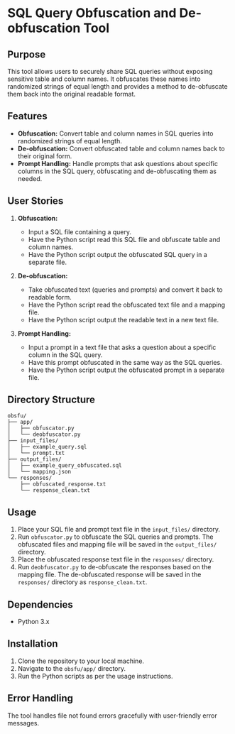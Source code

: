 # SQL Query Obfuscation and De-obfuscation Tool

## Purpose

This tool allows users to securely share SQL queries without exposing sensitive table and column names. It obfuscates these names into randomized strings of equal length and provides a method to de-obfuscate them back into the original readable format.

## Features

- **Obfuscation:** Convert table and column names in SQL queries into randomized strings of equal length.
- **De-obfuscation:** Convert obfuscated table and column names back to their original form.
- **Prompt Handling:** Handle prompts that ask questions about specific columns in the SQL query, obfuscating and de-obfuscating them as needed.

## User Stories

1. **Obfuscation:**
   - Input a SQL file containing a query.
   - Have the Python script read this SQL file and obfuscate table and column names.
   - Have the Python script output the obfuscated SQL query in a separate file.

2. **De-obfuscation:**
   - Take obfuscated text (queries and prompts) and convert it back to readable form.
   - Have the Python script read the obfuscated text file and a mapping file.
   - Have the Python script output the readable text in a new text file.

3. **Prompt Handling:**
   - Input a prompt in a text file that asks a question about a specific column in the SQL query.
   - Have this prompt obfuscated in the same way as the SQL queries.
   - Have the Python script output the obfuscated prompt in a separate file.

## Directory Structure

```plaintext
obsfu/
├── app/
│   ├── obfuscator.py
│   └── deobfuscator.py
├── input_files/
│   ├── example_query.sql
│   └── prompt.txt
├── output_files/
│   ├── example_query_obfuscated.sql
│   └── mapping.json
└── responses/
    ├── obfuscated_response.txt
    └── response_clean.txt
```
## Usage

1. Place your SQL file and prompt text file in the `input_files/` directory.
2. Run `obfuscator.py` to obfuscate the SQL queries and prompts. The obfuscated files and mapping file will be saved in the `output_files/` directory.
3. Place the obfuscated response text file in the `responses/` directory.
4. Run `deobfuscator.py` to de-obfuscate the responses based on the mapping file. The de-obfuscated response will be saved in the `responses/` directory as `response_clean.txt`.

## Dependencies

- Python 3.x

## Installation

1. Clone the repository to your local machine.
2. Navigate to the `obsfu/app/` directory.
3. Run the Python scripts as per the usage instructions.

## Error Handling

The tool handles file not found errors gracefully with user-friendly error messages.